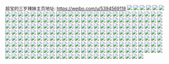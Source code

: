 超宝的三岁辣妹主页地址: https://weibo.com/u/5394569118 
![](https://wx4.sinaimg.cn/mw2000/005T53Rkly1h8y1hwz1rxj30y50iztbp.jpg) 
![](https://wx4.sinaimg.cn/mw2000/005T53Rkly1h8pmyjmvjij31zj35s7wj.jpg) 
![](https://wx4.sinaimg.cn/mw2000/005T53Rkly1h8pn051burj335s26le84.jpg) 
![](https://wx4.sinaimg.cn/mw2000/005T53Rkly1h8pn0sumzjj323u35shdv.jpg) 
![](https://wx4.sinaimg.cn/mw2000/005T53Rkly1h8pn0xxgc4j323u35s7wi.jpg) 
![](https://wx4.sinaimg.cn/mw2000/005T53Rkly1h8pn1sa3z1j323u35s4qr.jpg) 
![](https://wx4.sinaimg.cn/mw2000/005T53Rkgy1h8pn2aod1kj323u35sb2b.jpg) 
![](https://wx4.sinaimg.cn/mw2000/005T53Rkgy1h8pn2uifz7j323u35shdv.jpg) 
![](https://wx4.sinaimg.cn/mw2000/005T53Rkgy1h8pn3dzjy4j321635sqv6.jpg) 
![](https://wx4.sinaimg.cn/mw2000/005T53Rkly1h8pn3g8nl6j323u35se83.jpg) 
![](https://wx4.sinaimg.cn/mw2000/005T53Rkgy1h8pn40vndoj335s23unpf.jpg) 
![](https://wx4.sinaimg.cn/mw2000/005T53Rkgy1h8pn4kx917j323u35sx6r.jpg) 
![](https://wx4.sinaimg.cn/mw2000/005T53Rkgy1h8pn4vlfxhj321i35shdv.jpg) 
![](https://wx4.sinaimg.cn/mw2000/005T53Rkly1h8pmxiin6dj323u35s7wj.jpg) 
![](https://wx4.sinaimg.cn/mw2000/005T53Rkly1h8pmsu0ixdj323u35sqv8.jpg) 
![](https://wx4.sinaimg.cn/mw2000/005T53Rkly1h8pmw2jlacj323u35s4qs.jpg) 
![](https://wx4.sinaimg.cn/mw2000/005T53Rkly1h8pmudvlsyj322535sqv7.jpg) 
![](https://wx4.sinaimg.cn/mw2000/005T53Rkgy1h8pn51aiz2j321l35s1l0.jpg) 
![](https://wx4.sinaimg.cn/mw2000/005T53Rkgy1h8pn58ld24j321w35s1kz.jpg) 
![](https://wx4.sinaimg.cn/mw2000/005T53Rkly1h8jage6c8tj32c0340hdu.jpg) 
![](https://wx4.sinaimg.cn/mw2000/005T53Rkly1h8jagg2yn1j33402c04qr.jpg) 
![](https://wx4.sinaimg.cn/mw2000/005T53Rkly1h8jagd747jj33402c0x6q.jpg) 
![](https://wx4.sinaimg.cn/mw2000/005T53Rkly1h8jl06fp2yj31zn2nihdu.jpg) 
![](https://wx4.sinaimg.cn/mw2000/005T53Rkly1h8gpvqe095j31e01uo7wh.jpg) 
![](https://wx4.sinaimg.cn/mw2000/005T53Rkly1h8iyx1utgmj30u0140gxd.jpg) 
![](https://wx4.sinaimg.cn/mw2000/005T53Rkly1h8iypin2wjj32c0340kjm.jpg) 
![](https://wx4.sinaimg.cn/mw2000/005T53Rkly1h8gpvrjj6rj32c0340b2c.jpg) 
![](https://wx4.sinaimg.cn/mw2000/005T53Rkly1h8gpvp93e4j32c03404qq.jpg) 
![](https://wx4.sinaimg.cn/mw2000/005T53Rkly1h8iyt0fa00j32c03404qr.jpg) 
![](https://wx4.sinaimg.cn/mw2000/005T53Rkly1h8iypjhv34j32072v74qq.jpg) 
![](https://wx4.sinaimg.cn/mw2000/005T53Rkly1h8iyqzvqpnj32c0340hdu.jpg) 
![](https://wx4.sinaimg.cn/mw2000/005T53Rkly1h8iypg4nnbj32c033xnpf.jpg) 
![](https://wx4.sinaimg.cn/mw2000/005T53Rkly1h84zj2m3pxj33402c0b2b.jpg) 
![](https://wx4.sinaimg.cn/mw2000/005T53Rkly1h84zjva62ej32c03404qr.jpg) 
![](https://wx4.sinaimg.cn/mw2000/005T53Rkly1h84zhv40nxj32c0340x6q.jpg) 
![](https://wx4.sinaimg.cn/mw2000/005T53Rkly1h84zjdd3wmj32c0340b2b.jpg) 
![](https://wx4.sinaimg.cn/mw2000/005T53Rkly1h84zjx9nnlj32c0340x6p.jpg) 
![](https://wx4.sinaimg.cn/mw2000/005T53Rkly1h84zhkpqalj32c03407wj.jpg) 
![](https://wx4.sinaimg.cn/mw2000/005T53Rkly1h84zjryawfj32c0340u0y.jpg) 
![](https://wx4.sinaimg.cn/mw2000/005T53Rkly1h84zjoq2hgj33402c04qr.jpg) 
![](https://wx4.sinaimg.cn/mw2000/005T53Rkly1h84ziv4x0ej32c03404qq.jpg) 
![](https://wx4.sinaimg.cn/mw2000/005T53Rkly1h7w9teqh9ij32c0340b2a.jpg) 
![](https://wx4.sinaimg.cn/mw2000/005T53Rkly1h7w9tk33doj32802yonpe.jpg) 
![](https://wx4.sinaimg.cn/mw2000/005T53Rkly1h7w9tkpym9j32c0340u0x.jpg) 
![](https://wx4.sinaimg.cn/mw2000/005T53Rkly1h7w9t8sh51j32c03404qr.jpg) 
![](https://wx4.sinaimg.cn/mw2000/005T53Rkly1h7w9tiis0hj31i1201e81.jpg) 
![](https://wx4.sinaimg.cn/mw2000/005T53Rkly1h7w9tgh6ooj32c03404qr.jpg) 
![](https://wx4.sinaimg.cn/mw2000/005T53Rkly1h7w9tdyxeij32c03401kz.jpg) 
![](https://wx4.sinaimg.cn/mw2000/005T53Rkly1h7w9th7r0vj32c0340u0x.jpg) 
![](https://wx4.sinaimg.cn/mw2000/005T53Rkly1h7w9tffuk8j32c0340e82.jpg) 
![](https://wx4.sinaimg.cn/mw2000/005T53Rkly1h7w9td3ni5j32802yo4qs.jpg) 
![](https://wx4.sinaimg.cn/mw2000/005T53Rkly1h7w9t77ji1j32c0340qv5.jpg) 
![](https://wx4.sinaimg.cn/mw2000/005T53Rkly1h7w9tav4nbj32802yo1l0.jpg) 
![](https://wx4.sinaimg.cn/mw2000/005T53Rkly1h7roo79kfvj31ve2t3b2a.jpg) 
![](https://wx4.sinaimg.cn/mw2000/005T53Rkly1h7roo1pg9hj30zk1hbk6x.jpg) 
![](https://wx4.sinaimg.cn/mw2000/005T53Rkly1h7roo0op02j323u35skjm.jpg) 
![](https://wx4.sinaimg.cn/mw2000/005T53Rkly1h7roo5av3rj323v35sqv6.jpg) 
![](https://wx4.sinaimg.cn/mw2000/005T53Rkgy1h7pujqypl9j32dc35shdu.jpg) 
![](https://wx4.sinaimg.cn/mw2000/005T53Rkgy1h7puk0cynmj33402c0qv5.jpg) 
![](https://wx4.sinaimg.cn/mw2000/005T53Rkgy1h7pujozztcj31lw256h78.jpg) 
![](https://wx4.sinaimg.cn/mw2000/005T53Rkgy1h7pujxdmvpj3340340kjl.jpg) 
![](https://wx4.sinaimg.cn/mw2000/005T53Rkgy1h7pujw4h02j32802yonpf.jpg) 
![](https://wx4.sinaimg.cn/mw2000/005T53Rkgy1h7pujyvzn7j32c0340kjl.jpg) 
![](https://wx4.sinaimg.cn/mw2000/005T53Rkgy1h7pujm6y47j32c0340kjm.jpg) 
![](https://wx4.sinaimg.cn/mw2000/005T53Rkgy1h7puk1z9ydj32c0340u0x.jpg) 
![](https://wx4.sinaimg.cn/mw2000/005T53Rkgy1h7pujn8xmsj31lw1d9k34.jpg) 
![](https://wx4.sinaimg.cn/mw2000/005T53Rkgy1h7k00eyhmsj32802yoe83.jpg) 
![](https://wx4.sinaimg.cn/mw2000/005T53Rkgy1h7k011ou8kj32c03404qq.jpg) 
![](https://wx4.sinaimg.cn/mw2000/005T53Rkgy1h7k016o2olj32c0340b2b.jpg) 
![](https://wx4.sinaimg.cn/mw2000/005T53Rkgy1h7k00xerawj32802yo4qr.jpg) 
![](https://wx4.sinaimg.cn/mw2000/005T53Rkly1h78gxxqun4j33402c07wj.jpg) 
![](https://wx4.sinaimg.cn/mw2000/005T53Rkgy1h78gydl0lyj32c0340npe.jpg) 
![](https://wx4.sinaimg.cn/mw2000/005T53Rkly1h78gy8jbudj33402c0kjm.jpg) 
![](https://wx4.sinaimg.cn/mw2000/005T53Rkly1h78gy2cw7ej32c0340aqa.jpg) 
![](https://wx4.sinaimg.cn/mw2000/005T53Rkly1h78gxsh42rj33402c0u0z.jpg) 
![](https://wx4.sinaimg.cn/mw2000/005T53Rkly1h78h1hyrukj31400u07hq.jpg) 
![](https://wx4.sinaimg.cn/mw2000/005T53Rkly1h78gyhbgg1j32802yoe81.jpg) 
![](https://wx4.sinaimg.cn/mw2000/005T53Rkly1h78gy71v6oj32c0340wxf.jpg) 
![](https://wx4.sinaimg.cn/mw2000/005T53Rkly1h78gxtl320j32c03404qq.jpg) 
![](https://wx4.sinaimg.cn/mw2000/005T53Rkly1h6vmaxtcarj31o0280qf1.jpg) 
![](https://wx4.sinaimg.cn/mw2000/005T53Rkly1h6vmazl6iyj32c0340u0x.jpg) 
![](https://wx4.sinaimg.cn/mw2000/005T53Rkly1h6vmb0d3opj30u00u0ta6.jpg) 
![](https://wx4.sinaimg.cn/mw2000/005T53Rkly1h6vmb147wtj30u013z4a6.jpg) 
![](https://wx4.sinaimg.cn/mw2000/005T53Rkly1h6vmc0rt8yj325s1o0nec.jpg) 
![](https://wx4.sinaimg.cn/mw2000/005T53Rkly1h6vmd6z2k1j323i2sonpd.jpg) 
![](https://wx4.sinaimg.cn/mw2000/005T53Rkly1h6vm9tubjhj33402eqnpg.jpg) 
![](https://wx4.sinaimg.cn/mw2000/005T53Rkly1h6vmet82q3j32c03401ky.jpg) 
![](https://wx4.sinaimg.cn/mw2000/005T53Rkly1h6vm982kjdj30wi17catw.jpg) 
![](https://wx4.sinaimg.cn/mw2000/005T53Rkly1h6vmee7ezmj33402c0e82.jpg) 
![](https://wx4.sinaimg.cn/mw2000/005T53Rkly1h6vmkse5kjj31o0280k3q.jpg) 
![](https://wx4.sinaimg.cn/mw2000/005T53Rkly1h6p2hc6i1pj32c03407wj.jpg) 
![](https://wx4.sinaimg.cn/mw2000/005T53Rkly1h6p2h9c2znj31kt1w67wh.jpg) 
![](https://wx4.sinaimg.cn/mw2000/005T53Rkly1h6p2ha65w7j33403401kz.jpg) 
![](https://wx4.sinaimg.cn/mw2000/005T53Rkly1h6p2hdxvmgj32c03407wi.jpg) 
![](https://wx4.sinaimg.cn/mw2000/005T53Rkly1h6p2hfg4tjj32c03407wi.jpg) 
![](https://wx4.sinaimg.cn/mw2000/005T53Rkly1h6p2h8tatkj325j2venpd.jpg) 
![](https://wx4.sinaimg.cn/mw2000/005T53Rkly1h6p2i5zm4rj30zn0q6aaz.jpg) 
![](https://wx4.sinaimg.cn/mw2000/005T53Rkly1h6p2hat5qgj323u35s1ky.jpg) 
![](https://wx4.sinaimg.cn/mw2000/005T53Rkly1h6p2i5mzh5j30zo2561a9.jpg) 
![](https://wx4.sinaimg.cn/mw2000/005T53Rkly1h6870i6cthj335o23xnpi.jpg) 
![](https://wx4.sinaimg.cn/mw2000/005T53Rkly1h6870stgq3j33402c0wtk.jpg) 
![](https://wx4.sinaimg.cn/mw2000/005T53Rkly1h686zs07vmj333c22de86.jpg) 
![](https://wx4.sinaimg.cn/mw2000/005T53Rkly1h6871epmy1j33402c0qv7.jpg) 
![](https://wx4.sinaimg.cn/mw2000/005T53Rkly1h6870kjly8j32c033z1ky.jpg) 
![](https://wx4.sinaimg.cn/mw2000/005T53Rkly1h686w2vu9oj31yy35p139.jpg) 
![](https://wx4.sinaimg.cn/mw2000/005T53Rkly1h686yk7v5lj335723mkjq.jpg) 
![](https://wx4.sinaimg.cn/mw2000/005T53Rkly1h686x9vktaj339s26ou13.jpg) 
![](https://wx4.sinaimg.cn/mw2000/005T53Rkly1h686ztxd9gj31rf0zok3l.jpg) 
![](https://wx4.sinaimg.cn/mw2000/005T53Rkly1h686wenn8bj339s26ou12.jpg) 
![](https://wx4.sinaimg.cn/mw2000/005T53Rkly1h686zztx3pj31rf108dk3.jpg) 
![](https://wx4.sinaimg.cn/mw2000/005T53Rkly1h686zw9ovqj31rc0znae9.jpg) 
![](https://wx4.sinaimg.cn/mw2000/005T53Rkly1h686vhwwdbj330b20ckjl.jpg) 
![](https://wx4.sinaimg.cn/mw2000/005T53Rkly1h686xjns70j339s26ou0x.jpg) 
![](https://wx4.sinaimg.cn/mw2000/005T53Rkly1h686xsg7kej321l326wx5.jpg) 
![](https://wx4.sinaimg.cn/mw2000/005T53Rkly1h686yx5xtgj339s26o4qv.jpg) 
![](https://wx4.sinaimg.cn/mw2000/005T53Rkly1h686zv7bnhj31rf0zo76k.jpg) 
![](https://wx4.sinaimg.cn/mw2000/005T53Rkly1h686wog7zxj337e2537wn.jpg) 
![](https://wx4.sinaimg.cn/mw2000/005T53Rkly1h5zlmddslxj33402c07wj.jpg) 
![](https://wx4.sinaimg.cn/mw2000/005T53Rkly1h5zlmnhsylj32c0340x6p.jpg) 
![](https://wx4.sinaimg.cn/mw2000/005T53Rkly1h5zlmmc83tj32c0342b29.jpg) 
![](https://wx4.sinaimg.cn/mw2000/005T53Rkly1h5zlmfgvimj32c0340hdv.jpg) 
![](https://wx4.sinaimg.cn/mw2000/005T53Rkly1h5zlmknwswj32802yo7wj.jpg) 
![](https://wx4.sinaimg.cn/mw2000/005T53Rkly1h5zlmiqy0dj32c0340kjl.jpg) 
![](https://wx4.sinaimg.cn/mw2000/005T53Rkly1h5zlmlsqkcj32c03404qr.jpg) 
![](https://wx4.sinaimg.cn/mw2000/005T53Rkly1h5zlmon9z0j32c1340x6p.jpg) 
![](https://wx4.sinaimg.cn/mw2000/005T53Rkly1h5zlmeh8fej32c0340qv6.jpg) 
![](https://wx4.sinaimg.cn/mw2000/005T53Rkly1h5zlmpeexyj32c0340kjl.jpg) 
![](https://wx4.sinaimg.cn/mw2000/005T53Rkly1h5zlmrjc68j32802yo18h.jpg) 
![](https://wx4.sinaimg.cn/mw2000/005T53Rkly1h5zlmgz7bjj334030unpf.jpg) 
![](https://wx4.sinaimg.cn/mw2000/005T53Rkly1h5zlmhyc62j32c0340kjn.jpg) 
![](https://wx4.sinaimg.cn/mw2000/005T53Rkly1h5zlmb69inj32c0340e83.jpg) 
![](https://wx4.sinaimg.cn/mw2000/005T53Rkly1h5j1ckzg2zj32c02xmb29.jpg) 
![](https://wx4.sinaimg.cn/mw2000/005T53Rkly1h5j1cltlw7j33402c0e82.jpg) 
![](https://wx4.sinaimg.cn/mw2000/005T53Rkly1h5j1ck2ofgj32c0340qv5.jpg) 
![](https://wx4.sinaimg.cn/mw2000/005T53Rkly1h5j1cmsn1uj32c0340x6p.jpg) 
![](https://wx4.sinaimg.cn/mw2000/005T53Rkly1h4yop8003oj32802yob2b.jpg) 
![](https://wx4.sinaimg.cn/mw2000/005T53Rkly1h4yopaujhej32c0340e82.jpg) 
![](https://wx4.sinaimg.cn/mw2000/005T53Rkly1h4yoqfs4i9j32c0340kjm.jpg) 
![](https://wx4.sinaimg.cn/mw2000/005T53Rkly1h4yopdcpl2j32c032ue82.jpg) 
![](https://wx4.sinaimg.cn/mw2000/005T53Rkly1h4yopf40rfj31k827a4nx.jpg) 
![](https://wx4.sinaimg.cn/mw2000/005T53Rkly1h4yopej2m0j32bw35snpe.jpg) 
![](https://wx4.sinaimg.cn/mw2000/005T53Rkly1h4yopbq12qj327e35s4qq.jpg) 
![](https://wx4.sinaimg.cn/mw2000/005T53Rkly1h4yopgi2gij33403401l1.jpg) 
![](https://wx4.sinaimg.cn/mw2000/005T53Rkly1h4yopciillj32c035lb2a.jpg) 
![](https://wx4.sinaimg.cn/mw2000/005T53Rkly1h4yoqeapbxj32by2m51l0.jpg) 
![](https://wx4.sinaimg.cn/mw2000/005T53Rkly1h4yopiwc0fj32c03401kz.jpg) 
![](https://wx4.sinaimg.cn/mw2000/005T53Rkly1h4tgmrvoitj32c03404qr.jpg) 
![](https://wx4.sinaimg.cn/mw2000/005T53Rkly1h4tgmh1nf2j32c0340x6q.jpg) 
![](https://wx4.sinaimg.cn/mw2000/005T53Rkly1h4tgmlbou5j32c0340kjn.jpg) 
![](https://wx4.sinaimg.cn/mw2000/005T53Rkly1h4tgmqvib1j33402c0hdv.jpg) 
![](https://wx4.sinaimg.cn/mw2000/005T53Rkly1h4tgmmldr9j32rh1zonpe.jpg) 
![](https://wx4.sinaimg.cn/mw2000/005T53Rkly1h4tgmoqvkgj32502zw1kz.jpg) 
![](https://wx4.sinaimg.cn/mw2000/005T53Rkly1h4tgmt6h2tj32c0340hdv.jpg) 
![](https://wx4.sinaimg.cn/mw2000/005T53Rkly1h4tgmttc8gj31sc2dshdt.jpg) 
![](https://wx4.sinaimg.cn/mw2000/005T53Rkly1h4tgmpolbgj32c0340000.jpg) 
![](https://wx4.sinaimg.cn/mw2000/005T53Rkly1h4krxfow2hj32by2makjm.jpg) 
![](https://wx4.sinaimg.cn/mw2000/005T53Rkly1h4krxod1l4j32c0340hdu.jpg) 
![](https://wx4.sinaimg.cn/mw2000/005T53Rkly1h4krxkack2j32c03407wi.jpg) 
![](https://wx4.sinaimg.cn/mw2000/005T53Rkly1h4krxgi3ecj32c02zjhdt.jpg) 
![](https://wx4.sinaimg.cn/mw2000/005T53Rkly1h4krxiz7w0j32p233xqv8.jpg) 
![](https://wx4.sinaimg.cn/mw2000/005T53Rkly1h4krxqdo70j32c033phdv.jpg) 
![](https://wx4.sinaimg.cn/mw2000/005T53Rkly1h4krxh4s06j32c02g9hdt.jpg) 
![](https://wx4.sinaimg.cn/mw2000/005T53Rkly1h4krxndnzwj32c033pu0z.jpg) 
![](https://wx4.sinaimg.cn/mw2000/005T53Rkly1h4kry7ehs0j32c03401kz.jpg) 
![](https://wx4.sinaimg.cn/mw2000/005T53Rkly1h4fx83rv5cj32c0340npe.jpg) 
![](https://wx4.sinaimg.cn/mw2000/005T53Rkly1h4fx6otrrmj30u013z470.jpg) 
![](https://wx4.sinaimg.cn/mw2000/005T53Rkly1h4fx6mqfgvj32c035hx6p.jpg) 
![](https://wx4.sinaimg.cn/mw2000/005T53Rkly1h4fx6qxw72j30u013zwkl.jpg) 
![](https://wx4.sinaimg.cn/mw2000/005T53Rkly1h4fx7mf1cdj32c0340x6q.jpg) 
![](https://wx4.sinaimg.cn/mw2000/005T53Rkly1h4fx73nqfvj30u013zqau.jpg) 
![](https://wx4.sinaimg.cn/mw2000/005T53Rkly1h4fx7aypvgj33402c04qq.jpg) 
![](https://wx4.sinaimg.cn/mw2000/005T53Rkly1h4fx86n0h1j32c0340x6p.jpg) 
![](https://wx4.sinaimg.cn/mw2000/005T53Rkly1h4fx7ge99uj32c0340x6q.jpg) 
![](https://wx4.sinaimg.cn/mw2000/005T53Rkly1h4fx6j6tsvj32c0340hdv.jpg) 
![](https://wx4.sinaimg.cn/mw2000/005T53Rkly1h4fx7ofokaj32c0340hdt.jpg) 
![](https://wx4.sinaimg.cn/mw2000/005T53Rkly1h4fx7t0d3ij32c03401kz.jpg) 
![](https://wx4.sinaimg.cn/mw2000/005T53Rkly1h4eflwccjjj32c03407wj.jpg) 
![](https://wx4.sinaimg.cn/mw2000/005T53Rkly1h4er8jywgfj32c03404qq.jpg) 
![](https://wx4.sinaimg.cn/mw2000/005T53Rkly1h4er8ib31dj330d29be82.jpg) 
![](https://wx4.sinaimg.cn/mw2000/005T53Rkly1h4er8l8tmfj32c033pb2a.jpg) 
![](https://wx4.sinaimg.cn/mw2000/005T53Rkly1h4er8g4lemj32c0340qv8.jpg) 
![](https://wx4.sinaimg.cn/mw2000/005T53Rkly1h4eflr1xsdj33402c0x6p.jpg) 
![](https://wx4.sinaimg.cn/mw2000/005T53Rkly1h4er91ss6fj32c03404qr.jpg) 
![](https://wx4.sinaimg.cn/mw2000/005T53Rkly1h4er8n0boxj32c0340x6q.jpg) 
![](https://wx4.sinaimg.cn/mw2000/005T53Rkly1h4er9jo9wtj33402c0b2c.jpg) 
![](https://wx4.sinaimg.cn/mw2000/005T53Rkly1h41xu21tmej32c0340x6q.jpg) 
![](https://wx4.sinaimg.cn/mw2000/005T53Rkly1h41xu07hrbj32fy340npk.jpg) 
![](https://wx4.sinaimg.cn/mw2000/005T53Rkly1h41xu12sytj31th1kf7wh.jpg) 
![](https://wx4.sinaimg.cn/mw2000/005T53Rkly1h41xuzjj3cj334033w4qs.jpg) 
![](https://wx4.sinaimg.cn/mw2000/005T53Rkly1h41xu4vv96j32c03401kz.jpg) 
![](https://wx4.sinaimg.cn/mw2000/005T53Rkly1h41xv4df9nj333z2bzb2k.jpg) 
![](https://wx4.sinaimg.cn/mw2000/005T53Rkly1h41xu33ilhj32c03401kz.jpg) 
![](https://wx4.sinaimg.cn/mw2000/005T53Rkly1h41xuuunwaj32fy340qvb.jpg) 
![](https://wx4.sinaimg.cn/mw2000/005T53Rkly1h41xtv083lj32c03401kz.jpg) 
![](https://wx4.sinaimg.cn/mw2000/005T53Rkly1h3pcgxqscdj30tu13uws1.jpg) 
![](https://wx4.sinaimg.cn/mw2000/005T53Rkly1h3pcfvb6pij30nn0kp77e.jpg) 
![](https://wx4.sinaimg.cn/mw2000/005T53Rkly1h3pcfumas1j32dc35skjr.jpg) 
![](https://wx4.sinaimg.cn/mw2000/005T53Rkly1h3pcfvwlyjj31az0tikil.jpg) 
![](https://wx4.sinaimg.cn/mw2000/005T53Rkly1h3pcfpfgjyj32bz2bz7wi.jpg) 
![](https://wx4.sinaimg.cn/mw2000/005T53Rkly1h3pcfy4adrj32tp241e85.jpg) 
![](https://wx4.sinaimg.cn/mw2000/005T53Rkly1h3pcg63c3cj333z2bzhdy.jpg) 
![](https://wx4.sinaimg.cn/mw2000/005T53Rkly1h3pcg33u01j30sg0u4qpn.jpg) 
![](https://wx4.sinaimg.cn/mw2000/005T53Rkly1h3pcg12i3bj32xq340x6y.jpg) 

